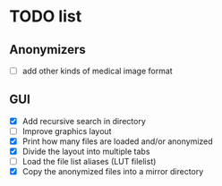 # TODO list

## Anonymizers

- [ ] add other kinds of medical image format

## GUI

- [x] Add recursive search in directory
- [ ] Improve graphics layout
- [x] Print how many files are loaded and/or anonymized
- [x] Divide the layout into multiple tabs
- [ ] Load the file list aliases (LUT filelist)
- [x] Copy the anonymized files into a mirror directory
